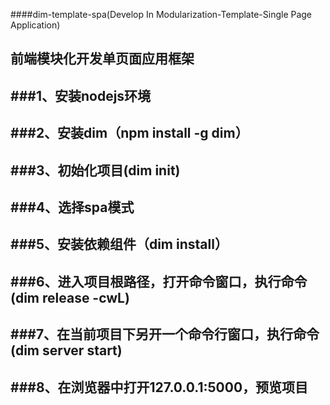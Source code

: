 ####dim-template-spa(Develop In Modularization-Template-Single Page Application)

前端模块化开发单页面应用框架
-------------
###1、安装nodejs环境
-------------
###2、安装dim（npm install -g dim）
-------------
###3、初始化项目(dim init)
-------------
###4、选择spa模式
-------------
###5、安装依赖组件（dim install）
-------------
###6、进入项目根路径，打开命令窗口，执行命令(dim release -cwL)
-------------
###7、在当前项目下另开一个命令行窗口，执行命令(dim server start)
-------------
###8、在浏览器中打开127.0.0.1:5000，预览项目
-------------
